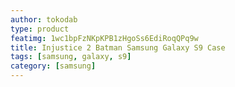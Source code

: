 ```yaml
---
author: tokodab
type: product
featimg: 1wc1bpFzNKpKPB1zHgoSs6EdiRoqQPq9w
title: Injustice 2 Batman Samsung Galaxy S9 Case
tags: [samsung, galaxy, s9]
category: [samsung]
---
```


